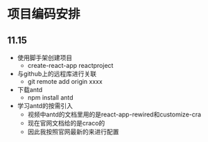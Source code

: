 # 项目编码安排
## 11.15
- 使用脚手架创建项目 
    - create-react-app reactproject
- 与github上的远程库进行关联 
    - git remote add origin xxxx
- 下载antd 
    - npm install antd
- 学习antd的按需引入
    - 视频中antd的文档里用的是react-app-rewired和customize-cra
    - 现在官网文档给的是craco的
    - 因此我按照官网最新的来进行配置
